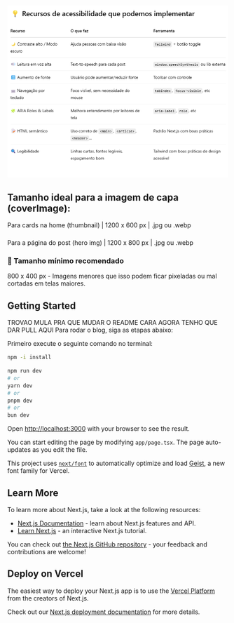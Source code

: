 ![Recursos do projeto](/public/image1.png)

## Tamanho ideal para a imagem de capa (coverImage):

Para cards na home (thumbnail) | 1200 x 600 px | .jpg ou .webp
###
Para a página do post (hero img) | 1200 x 800 px | .jpg ou .webp
### 📐 Tamanho mínimo recomendado
800 x 400 px -
Imagens menores que isso podem ficar pixeladas ou mal cortadas em telas maiores.

## Getting Started


TROVAO MULA PRA QUE MUDAR O README CARA AGORA TENHO QUE DAR PULL AQUI
Para rodar o blog, siga as etapas abaixo:

Primeiro execute o seguinte comando no terminal:
```bash
npm -i install
```

```bash
npm run dev
# or
yarn dev
# or
pnpm dev
# or
bun dev
```

Open [http://localhost:3000](http://localhost:3000) with your browser to see the result.

You can start editing the page by modifying `app/page.tsx`. The page auto-updates as you edit the file.

This project uses [`next/font`](https://nextjs.org/docs/app/building-your-application/optimizing/fonts) to automatically optimize and load [Geist](https://vercel.com/font), a new font family for Vercel.

## Learn More

To learn more about Next.js, take a look at the following resources:

- [Next.js Documentation](https://nextjs.org/docs) - learn about Next.js features and API.
- [Learn Next.js](https://nextjs.org/learn) - an interactive Next.js tutorial.

You can check out [the Next.js GitHub repository](https://github.com/vercel/next.js) - your feedback and contributions are welcome!

## Deploy on Vercel

The easiest way to deploy your Next.js app is to use the [Vercel Platform](https://vercel.com/new?utm_medium=default-template&filter=next.js&utm_source=create-next-app&utm_campaign=create-next-app-readme) from the creators of Next.js.

Check out our [Next.js deployment documentation](https://nextjs.org/docs/app/building-your-application/deploying) for more details.
